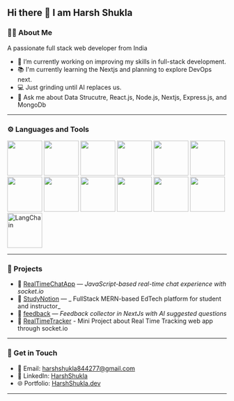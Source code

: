 ## Hi there 👋 I am Harsh Shukla

### 👨‍💻 About Me
A passionate full stack web developer from India

- 🔭 I’m currently working on improving my skills in full-stack development.
- 📚 I'm currently learning the Nextjs and planning to explore DevOps next.
- 💻 Just grinding until AI replaces us.
- 💬 Ask me about Data Strucutre, React.js, Node.js, Nextjs, Express.js, and MongoDb 
---

### ⚙️ Languages and Tools  
<p align="left">
  <img src="https://cdn.jsdelivr.net/gh/devicons/devicon/icons/javascript/javascript-original.svg" width="80" />
   <img src="https://cdn.jsdelivr.net/gh/devicons/devicon/icons/nextjs/nextjs-original.svg" width="80" />
  <img src="https://cdn.jsdelivr.net/gh/devicons/devicon/icons/react/react-original.svg" width="80" />
  <img src="https://cdn.jsdelivr.net/gh/devicons/devicon/icons/nodejs/nodejs-original.svg" width="80" />
  <img src="https://cdn.jsdelivr.net/gh/devicons/devicon/icons/mongodb/mongodb-original.svg" width="80" />
  <img src="https://cdn.jsdelivr.net/gh/devicons/devicon/icons/postgresql/postgresql-original.svg" width="80" />
  <img src="https://cdn.jsdelivr.net/gh/devicons/devicon/icons/typescript/typescript-original.svg" width="80" />
  <img src="https://cdn.jsdelivr.net/gh/devicons/devicon/icons/css3/css3-original.svg" width="80" />
  <img src="https://cdn.jsdelivr.net/gh/devicons/devicon/icons/html5/html5-original.svg" width="80" />
  <img src="https://cdn.jsdelivr.net/gh/devicons/devicon/icons/git/git-original.svg" width="80" />
  <img src="https://cdn.jsdelivr.net/gh/devicons/devicon/icons/tailwindcss/tailwindcss-original.svg" width="80" />
  <img src="https://cdn.jsdelivr.net/gh/devicons/devicon/icons/express/express-original.svg" width="80" />
   <img src="https://avatars.githubusercontent.com/u/113232529?s=200&v=4" width="80" title="LangChain" />

</p>

---



### 🌟 Projects

- 🔹 [RealTimeChatApp](https://github.com/HarshShukla77/RealTimeChatApp) — _JavaScript-based real-time chat experience with socket.io_
- 🔹 [StudyNotion](https://github.com/HarshShukla77/StudyNotion) — _ FullStack MERN-based EdTech platform for student and instructor_
- 🔹 [feedback](https://feedback-five-alpha.vercel.app/) — _Feedback collector in NextJs with AI suggested questions_
- 🔹 [RealTimeTracker](https://github.com/HarshShukla77/RealTimeTracker) - Mini Project about Real Time Tracking web app through socket.io

---
### 💬 Get in Touch

- 📧 Email: [harshshukla844277@gmail.com](mailto:harshshukla844277@gmail.com)  
- 💼 LinkedIn: [HarshShukla](https://www.linkedin.com/in/harsh-shukla-b87237221)  
- 🌐 Portfolio: [HarshShukla.dev](https://harshshukla-rosy.vercel.app/)

---
<!--
**HarshShukla77/HarshShukla77** is a ✨ _special_ ✨ repository because its `README.md` (this file) appears on your GitHub profile.
-->


<!--
**HarshShukla77/HarshShukla77** is a ✨ _special_ ✨ repository because its `README.md` (this file) appears on your GitHub profile.
-->
